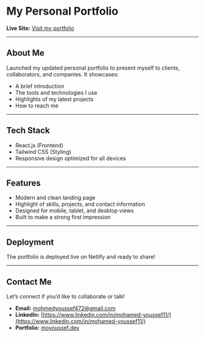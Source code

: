 # My Personal Portfolio

**Live Site:** [Visit my portfolio](https://mohamed-youssef.netlify.app/)

---

##  About Me

Launched my updated personal portfolio to present myself to clients, collaborators, and companies. It showcases:

- A brief introduction  
- The tools and technologies I use  
- Highlights of my latest projects  
- How to reach me  

---

##  Tech Stack

- React.js (Frontend)
- Tailwind CSS (Styling)
- Responsive design optimized for all devices

---

##  Features

- Modern and clean landing page  
- Highlight of skills, projects, and contact information  
- Designed for mobile, tablet, and desktop views  
- Built to make a strong first impression

---

##  Deployment

The portfolio is deployed live on Netlify and ready to share!

---



##  Contact Me

Let’s connect if you’d like to collaborate or talk!

- **Email:** mohmedyoussef472@gmail.com  
- **LinkedIn:** [https://www.linkedin.com/in/mohamed-youssef11/](https://www.linkedin.com/in/mohamed-youssef11/)  
- **Portfolio:** [moyoussef.dev](https://mohamed-youssef.netlify.app/)  
